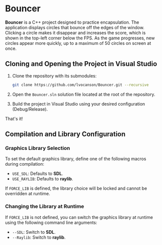 # Bouncer

**Bouncer** is a C++ project designed to practice encapsulation. The application displays circles that bounce off the edges of the window. Clicking a circle makes it disappear and increases the score, which is shown in the top-left corner below the FPS. As the game progresses, new circles appear more quickly, up to a maximum of 50 circles on screen at once.

## Cloning and Opening the Project in Visual Studio

1. Clone the repository with its submodules:

   ```bash
   git clone https://github.com/lvocanson/Bouncer.git --recursive
   ```

2. Open the `Bouncer.sln` solution file located at the root of the repository.

3. Build the project in Visual Studio using your desired configuration (Debug/Release).

That's it!

## Compilation and Library Configuration

### Graphics Library Selection

To set the default graphics library, define one of the following macros during compilation:

- `USE_SDL`: Defaults to **SDL**.
- `USE_RAYLIB`: Defaults to **raylib**.

If `FORCE_LIB` is defined, the library choice will be locked and cannot be overridden at runtime.

### Changing the Library at Runtime

If `FORCE_LIB` is not defined, you can switch the graphics library at runtime using the following command line arguments:

- `--SDL`: Switch to **SDL**.
- `--Raylib`: Switch to **raylib**.
